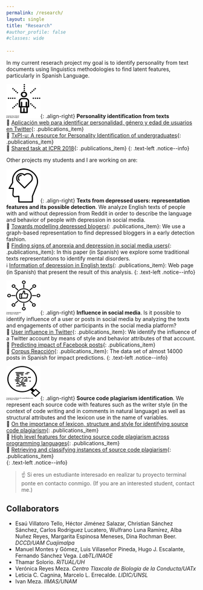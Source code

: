 ```yaml
---
permalink: /research/
layout: single
title: "Research"
#author_profile: false
#classes: wide

---
```


<!---
## Research interest
-->

In my current reserach project my goal is to identify personality from text documents using linguistics methodologies to find latent features, particularly in Spanish Language.

![personality-identification](/assets/images/projects/personality.png){: .align-right}  **Personality identification from texts**
<br/>
<span>:scroll: [Aplicación web para identificar personalidad, género y edad de usuarios en Twitter](../publications#pub_hernandez2016aplicacion)</span>{: .publications_item}
<br/>
<span>:scroll: [TxPI-u: A resource for Personality Identification of undergraduates](../publications#pub_ramirez2018txpi)</span>{: .publications_item}
<br/>
<span>:scroll: [Shared task at ICPR 2018](../publications#pub_ramirez2018overview)</span>{: .publications_item}
{: .text-left .notice--info}


Other projects my students and I are working on are:

![data-depression](/assets/images/projects/depresioninfo.png){: .align-right} **Texts from depressed users: representation features and its possible detection**. We analyze English texts of people with and without depression from Reddit in order to describe the language and behavior of people with depression in social media.
<br/>
<span>:scroll: [Towards modelling depressed blogers](../publications#pub_villatoro2017uam)</span>{: .publications_item}: We use a graph-based representation to find depressed bloggers in a early detection fashion.
<br/>
<span>:scroll: [Finding signs of anorexia and depression in social media users](../publications#pub_rosales2018identificando)</span>{: .publications_item}: In this paper (in Spanish) we explore some traditional texts representations to identify mental disorders.
<br/>
<span>:information_source: [Information of depression in English texts](http://datadepresion-lyr.cua.uam.mx)</span>{: .publications_item}: Web page (in Spanish) that present the result of this analysis.
{: .text-left .notice--info}



![influence-social-media](/assets/images/projects/socialmedia.png){: .align-right} **Influence in social media**. Is it possible to identify influence of a user or posts in social media by analyzing the texts and engagements of other participants in the social media platform?
<br/>
<span>:scroll: [User influence in Twitter](../publications#pub_ramirez2014towards)</span>{: .publications_item}: We identify the influence of a Twitter account by means of style and behavior attributes of that account.
<br/>
<span>:scroll: [Predicting impact of Facebook posts](../publications#pub_rosas2019predicting)</span>{: .publications_item}
<br/>
<span>:open_file_folder: [Corpus Reacción](https://github.com/lyr-uam/CorpusReaccion)</span>{: .publications_item}: The data set of almost 14000 posts in Spanish for impact predictions.
{: .text-left .notice--info}


![source-code-plagiarism](/assets/images/projects/searchcode.png){: .align-right} **Source code plagiarism identification**. We represent each source code with features such as the writer style (in the context of code writing and in comments in natural language) as well as structural attributes and the lexicon use in the name of variables.
<br/>
<span>:scroll: [On the importance of lexicon, structure and style for identifying source code plagiarism](../publications#pub_ramirez2014importance)</span>{: .publications_item}
<br/>
<span>:scroll: [High level features for detecting source code plagiarism across programming languages](../publications#pub_ramirez2015high)</span>{: .publications_item}
<br/>
<span>:scroll: [Retrieving and classifying instances of source code plagiarism](../publications#pub_ganguly2018retrieving)</span>{: .publications_item}
<br/>
{: .text-left .notice--info}


> :point_up: Si eres un estudiante interesado en realizar tu proyecto terminal ponte en contacto conmigo.
> (If you are an interested student, contact me.)

## Collaborators

* Esaú Villatoro Tello, Héctor Jiménez Salazar, Christian Sánchez Sánchez, Carlos Rodriguez Lucatero, Wulfrano Luna Ramírez, Alba Nuñez Reyes, Margarita Espinosa Meneses, Dina Rochman Beer. _DCCD/UAM Cuajimalpa_
* Manuel Montes y Gómez, Luis Villaseñor Pineda, Hugo J. Escalante, Fernando Sánchez Vega. _LabTL/INAOE_
* Thamar Solorio. _RiTUAL/UH_
* Verónica Reyes Meza. _Centro Tlaxcala de Biología de la Conducta/UATx_
* Leticia C. Cagnina, Marcelo L. Errecalde. _LIDIC/UNSL_
* Ivan Meza. _IIMAS/UNAM_
